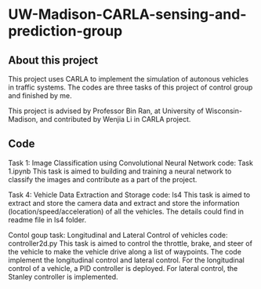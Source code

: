 # UW-Madison-CARLA-sensing-and-prediction-group
## About this project
This project uses CARLA to implement the simulation of autonous vehicles in traffic systems. The codes are three tasks of this project of control group and finished by me.

This project is advised by Professor Bin Ran, at University of Wisconsin-Madison, and contributed by Wenjia Li in CARLA project.

## Code
Task 1: Image Classification using Convolutional Neural Network code: Task 1.ipynb
This task is aimed to building and training a neural network to classify the images and contribute as a part of the project.

Task 4: Vehicle Data Extraction and Storage code: ls4
This task is aimed to extract and store the camera data and extract and store the information (location/speed/acceleration) of all the vehicles.
The details could find in readme file in ls4 folder.

Contol goup task: Longitudinal and Lateral Control of vehicles code: controller2d.py
This task is aimed to control the throttle, brake, and steer of the vehicle to make the vehicle drive along a list of
waypoints. The code implement the longitudinal control and lateral control. For the longitudinal control of a vehicle, a PID controller is deployed. For lateral control, the Stanley controller is implemented.
